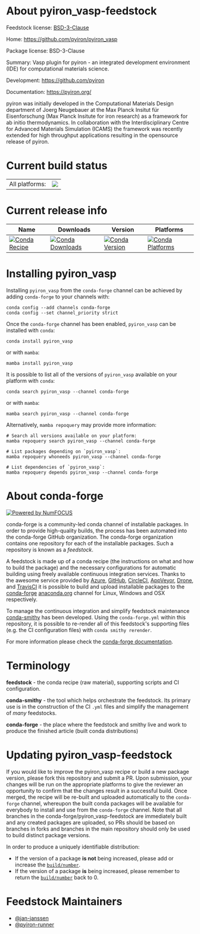About pyiron_vasp-feedstock
===========================

Feedstock license: [BSD-3-Clause](https://github.com/conda-forge/pyiron_vasp-feedstock/blob/main/LICENSE.txt)

Home: https://github.com/pyiron/pyiron_vasp

Package license: BSD-3-Clause

Summary: Vasp plugin for pyiron - an integrated development environment (IDE) for computational materials science.

Development: https://github.com/pyiron

Documentation: https://pyiron.org/

pyiron was initially developed in the Computational Materials Design department of Joerg Neugebauer at the
Max Planck Insitut für Eisenforschung (Max Planck Insitute for iron research) as a framework for ab initio
thermodynamics. In collaboration with the Interdisciplinary Centre for Advanced Materials Simulation (ICAMS)
the framework was recently extended for high throughput applications resulting in the opensource release of
pyiron.

Current build status
====================


<table><tr><td>All platforms:</td>
    <td>
      <a href="https://dev.azure.com/conda-forge/feedstock-builds/_build/latest?definitionId=4912&branchName=main">
        <img src="https://dev.azure.com/conda-forge/feedstock-builds/_apis/build/status/pyiron_vasp-feedstock?branchName=main">
      </a>
    </td>
  </tr>
</table>

Current release info
====================

| Name | Downloads | Version | Platforms |
| --- | --- | --- | --- |
| [![Conda Recipe](https://img.shields.io/badge/recipe-pyiron__vasp-green.svg)](https://anaconda.org/conda-forge/pyiron_vasp) | [![Conda Downloads](https://img.shields.io/conda/dn/conda-forge/pyiron_vasp.svg)](https://anaconda.org/conda-forge/pyiron_vasp) | [![Conda Version](https://img.shields.io/conda/vn/conda-forge/pyiron_vasp.svg)](https://anaconda.org/conda-forge/pyiron_vasp) | [![Conda Platforms](https://img.shields.io/conda/pn/conda-forge/pyiron_vasp.svg)](https://anaconda.org/conda-forge/pyiron_vasp) |

Installing pyiron_vasp
======================

Installing `pyiron_vasp` from the `conda-forge` channel can be achieved by adding `conda-forge` to your channels with:

```
conda config --add channels conda-forge
conda config --set channel_priority strict
```

Once the `conda-forge` channel has been enabled, `pyiron_vasp` can be installed with `conda`:

```
conda install pyiron_vasp
```

or with `mamba`:

```
mamba install pyiron_vasp
```

It is possible to list all of the versions of `pyiron_vasp` available on your platform with `conda`:

```
conda search pyiron_vasp --channel conda-forge
```

or with `mamba`:

```
mamba search pyiron_vasp --channel conda-forge
```

Alternatively, `mamba repoquery` may provide more information:

```
# Search all versions available on your platform:
mamba repoquery search pyiron_vasp --channel conda-forge

# List packages depending on `pyiron_vasp`:
mamba repoquery whoneeds pyiron_vasp --channel conda-forge

# List dependencies of `pyiron_vasp`:
mamba repoquery depends pyiron_vasp --channel conda-forge
```


About conda-forge
=================

[![Powered by
NumFOCUS](https://img.shields.io/badge/powered%20by-NumFOCUS-orange.svg?style=flat&colorA=E1523D&colorB=007D8A)](https://numfocus.org)

conda-forge is a community-led conda channel of installable packages.
In order to provide high-quality builds, the process has been automated into the
conda-forge GitHub organization. The conda-forge organization contains one repository
for each of the installable packages. Such a repository is known as a *feedstock*.

A feedstock is made up of a conda recipe (the instructions on what and how to build
the package) and the necessary configurations for automatic building using freely
available continuous integration services. Thanks to the awesome service provided by
[Azure](https://azure.microsoft.com/en-us/services/devops/), [GitHub](https://github.com/),
[CircleCI](https://circleci.com/), [AppVeyor](https://www.appveyor.com/),
[Drone](https://cloud.drone.io/welcome), and [TravisCI](https://travis-ci.com/)
it is possible to build and upload installable packages to the
[conda-forge](https://anaconda.org/conda-forge) [anaconda.org](https://anaconda.org/)
channel for Linux, Windows and OSX respectively.

To manage the continuous integration and simplify feedstock maintenance
[conda-smithy](https://github.com/conda-forge/conda-smithy) has been developed.
Using the ``conda-forge.yml`` within this repository, it is possible to re-render all of
this feedstock's supporting files (e.g. the CI configuration files) with ``conda smithy rerender``.

For more information please check the [conda-forge documentation](https://conda-forge.org/docs/).

Terminology
===========

**feedstock** - the conda recipe (raw material), supporting scripts and CI configuration.

**conda-smithy** - the tool which helps orchestrate the feedstock.
                   Its primary use is in the construction of the CI ``.yml`` files
                   and simplify the management of *many* feedstocks.

**conda-forge** - the place where the feedstock and smithy live and work to
                  produce the finished article (built conda distributions)


Updating pyiron_vasp-feedstock
==============================

If you would like to improve the pyiron_vasp recipe or build a new
package version, please fork this repository and submit a PR. Upon submission,
your changes will be run on the appropriate platforms to give the reviewer an
opportunity to confirm that the changes result in a successful build. Once
merged, the recipe will be re-built and uploaded automatically to the
`conda-forge` channel, whereupon the built conda packages will be available for
everybody to install and use from the `conda-forge` channel.
Note that all branches in the conda-forge/pyiron_vasp-feedstock are
immediately built and any created packages are uploaded, so PRs should be based
on branches in forks and branches in the main repository should only be used to
build distinct package versions.

In order to produce a uniquely identifiable distribution:
 * If the version of a package **is not** being increased, please add or increase
   the [``build/number``](https://docs.conda.io/projects/conda-build/en/latest/resources/define-metadata.html#build-number-and-string).
 * If the version of a package **is** being increased, please remember to return
   the [``build/number``](https://docs.conda.io/projects/conda-build/en/latest/resources/define-metadata.html#build-number-and-string)
   back to 0.

Feedstock Maintainers
=====================

* [@jan-janssen](https://github.com/jan-janssen/)
* [@pyiron-runner](https://github.com/pyiron-runner/)


<!-- dummy commit to enable rerendering -->

